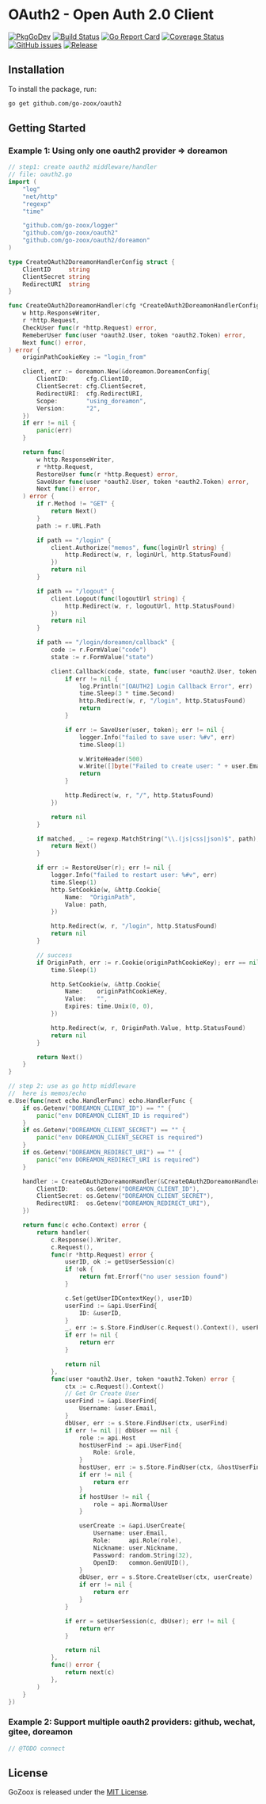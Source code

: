 # OAuth2 - Open Auth 2.0 Client

[![PkgGoDev](https://pkg.go.dev/badge/github.com/go-zoox/oauth2)](https://pkg.go.dev/github.com/go-zoox/oauth2)
[![Build Status](https://github.com/go-zoox/oauth2/actions/workflows/ci.yml/badge.svg?branch=master)](https://github.com/go-zoox/oauth2/actions/workflows/ci.yml)
[![Go Report Card](https://goreportcard.com/badge/github.com/go-zoox/oauth2)](https://goreportcard.com/report/github.com/go-zoox/oauth2)
[![Coverage Status](https://coveralls.io/repos/github/go-zoox/oauth2/badge.svg?branch=master)](https://coveralls.io/github/go-zoox/oauth2?branch=master)
[![GitHub issues](https://img.shields.io/github/issues/go-zoox/oauth2.svg)](https://github.com/go-zoox/oauth2/issues)
[![Release](https://img.shields.io/github/tag/go-zoox/oauth2.svg?label=Release)](https://github.com/go-zoox/oauth2/tags)

## Installation
To install the package, run:
```bash
go get github.com/go-zoox/oauth2
```

## Getting Started

### Example 1: Using only one oauth2 provider => doreamon

```go
// step1: create oauth2 middleware/handler
// file: oauth2.go
import (
	"log"
	"net/http"
	"regexp"
	"time"

	"github.com/go-zoox/logger"
	"github.com/go-zoox/oauth2"
	"github.com/go-zoox/oauth2/doreamon"
)

type CreateOAuth2DoreamonHandlerConfig struct {
	ClientID     string
	ClientSecret string
	RedirectURI  string
}

func CreateOAuth2DoreamonHandler(cfg *CreateOAuth2DoreamonHandlerConfig) func(
	w http.ResponseWriter,
	r *http.Request,
	CheckUser func(r *http.Request) error,
	RemeberUser func(user *oauth2.User, token *oauth2.Token) error,
	Next func() error,
) error {
	originPathCookieKey := "login_from"

	client, err := doreamon.New(&doreamon.DoreamonConfig{
		ClientID:     cfg.ClientID,
		ClientSecret: cfg.ClientSecret,
		RedirectURI:  cfg.RedirectURI,
		Scope:        "using_doreamon",
		Version:      "2",
	})
	if err != nil {
		panic(err)
	}

	return func(
		w http.ResponseWriter,
		r *http.Request,
		RestoreUser func(r *http.Request) error,
		SaveUser func(user *oauth2.User, token *oauth2.Token) error,
		Next func() error,
	) error {
		if r.Method != "GET" {
			return Next()
		}
		path := r.URL.Path

		if path == "/login" {
			client.Authorize("memos", func(loginUrl string) {
				http.Redirect(w, r, loginUrl, http.StatusFound)
			})
			return nil
		}

		if path == "/logout" {
			client.Logout(func(logoutUrl string) {
				http.Redirect(w, r, logoutUrl, http.StatusFound)
			})
			return nil
		}

		if path == "/login/doreamon/callback" {
			code := r.FormValue("code")
			state := r.FormValue("state")

			client.Callback(code, state, func(user *oauth2.User, token *oauth2.Token, err error) {
				if err != nil {
					log.Println("[OAUTH2] Login Callback Error", err)
					time.Sleep(3 * time.Second)
					http.Redirect(w, r, "/login", http.StatusFound)
					return
				}

				if err := SaveUser(user, token); err != nil {
					logger.Info("failed to save user: %#v", err)
					time.Sleep(1)

					w.WriteHeader(500)
					w.Write([]byte("Failed to create user: " + user.Email))
					return
				}

				http.Redirect(w, r, "/", http.StatusFound)
			})

			return nil
		}

		if matched, _ := regexp.MatchString("\\.(js|css|json)$", path); err == nil && matched {
			return Next()
		}

		if err := RestoreUser(r); err != nil {
			logger.Info("failed to restart user: %#v", err)
			time.Sleep(1)
			http.SetCookie(w, &http.Cookie{
				Name:  "OriginPath",
				Value: path,
			})

			http.Redirect(w, r, "/login", http.StatusFound)
			return nil
		}

		// success
		if OriginPath, err := r.Cookie(originPathCookieKey); err == nil && OriginPath.Value != "" {
			time.Sleep(1)

			http.SetCookie(w, &http.Cookie{
				Name:    originPathCookieKey,
				Value:   "",
				Expires: time.Unix(0, 0),
			})

			http.Redirect(w, r, OriginPath.Value, http.StatusFound)
			return nil
		}

		return Next()
	}
}
```

```go
// step 2: use as go http middleware
//  here is memos/echo
e.Use(func(next echo.HandlerFunc) echo.HandlerFunc {
	if os.Getenv("DOREAMON_CLIENT_ID") == "" {
		panic("env DOREAMON_CLIENT_ID is required")
	}
	if os.Getenv("DOREAMON_CLIENT_SECRET") == "" {
		panic("env DOREAMON_CLIENT_SECRET is required")
	}
	if os.Getenv("DOREAMON_REDIRECT_URI") == "" {
		panic("env DOREAMON_REDIRECT_URI is required")
	}

	handler := CreateOAuth2DoreamonHandler(&CreateOAuth2DoreamonHandlerConfig{
		ClientID:     os.Getenv("DOREAMON_CLIENT_ID"),
		ClientSecret: os.Getenv("DOREAMON_CLIENT_SECRET"),
		RedirectURI:  os.Getenv("DOREAMON_REDIRECT_URI"),
	})

	return func(c echo.Context) error {
		return handler(
			c.Response().Writer,
			c.Request(),
			func(r *http.Request) error {
				userID, ok := getUserSession(c)
				if !ok {
					return fmt.Errorf("no user session found")
				}

				c.Set(getUserIDContextKey(), userID)
				userFind := &api.UserFind{
					ID: &userID,
				}
				_, err := s.Store.FindUser(c.Request().Context(), userFind)
				if err != nil {
					return err
				}

				return nil
			},
			func(user *oauth2.User, token *oauth2.Token) error {
				ctx := c.Request().Context()
				// Get Or Create User
				userFind := &api.UserFind{
					Username: &user.Email,
				}
				dbUser, err := s.Store.FindUser(ctx, userFind)
				if err != nil || dbUser == nil {
					role := api.Host
					hostUserFind := api.UserFind{
						Role: &role,
					}
					hostUser, err := s.Store.FindUser(ctx, &hostUserFind)
					if err != nil {
						return err
					}
					if hostUser != nil {
						role = api.NormalUser
					}

					userCreate := &api.UserCreate{
						Username: user.Email,
						Role:     api.Role(role),
						Nickname: user.Nickname,
						Password: random.String(32),
						OpenID:   common.GenUUID(),
					}
					dbUser, err = s.Store.CreateUser(ctx, userCreate)
					if err != nil {
						return err
					}
				}

				if err = setUserSession(c, dbUser); err != nil {
					return err
				}

				return nil
			},
			func() error {
				return next(c)
			},
		)
	}
})
```

### Example 2: Support multiple oauth2 providers: github, wechat, gitee, doreamon

```go
// @TODO connect
```

## License
GoZoox is released under the [MIT License](./LICENSE).
